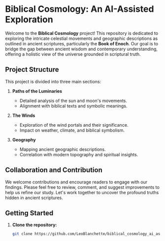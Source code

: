 # Biblical Cosmology: An AI-Assisted Exploration

Welcome to the **Biblical Cosmology** project! This repository is dedicated to exploring the intricate celestial movements and geographic descriptions as outlined in ancient scriptures, particularly the **Book of Enoch**. Our goal is to bridge the gap between ancient wisdom and contemporary understanding, offering a holistic view of the universe grounded in scriptural truth.

## Project Structure

This project is divided into three main sections:

1. **Paths of the Luminaries**
   - Detailed analysis of the sun and moon's movements.
   - Alignment with biblical texts and symbolic meanings.

2. **The Winds**
   - Exploration of the wind portals and their significance.
   - Impact on weather, climate, and biblical symbolism.

3. **Geography**
   - Mapping ancient geographic descriptions.
   - Correlation with modern topography and spiritual insights.

## Collaboration and Contribution

We welcome contributions and encourage readers to engage with our findings. Please feel free to review, comment, and suggest improvements to help us refine our study. Let's work together to uncover the profound truths hidden in ancient scriptures.

## Getting Started

1. **Clone the repository:**
   ```bash
   git clone https://github.com/LeoBlanchette/biblical_cosmology_ai_assisted.git
